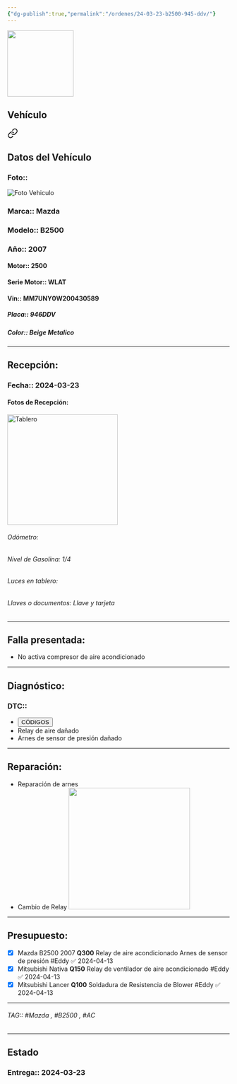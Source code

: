 ```yaml
---
{"dg-publish":true,"permalink":"/ordenes/24-03-23-b2500-945-ddv/"}
---
```


<img src="https://lh3.googleusercontent.com/d/137fl3TIZ0-PU8b-Pt0bsjclwHub_u78G" width="150">

## Vehículo

<div class="transclusion internal-embed is-loaded"><a class="markdown-embed-link" href="/vehiculos/mazda/b2500-945-ddv/#datos-del-vehiculo" aria-label="Open link"><svg xmlns="http://www.w3.org/2000/svg" width="24" height="24" viewBox="0 0 24 24" fill="none" stroke="currentColor" stroke-width="2" stroke-linecap="round" stroke-linejoin="round" class="svg-icon lucide-link"><path d="M10 13a5 5 0 0 0 7.54.54l3-3a5 5 0 0 0-7.07-7.07l-1.72 1.71"></path><path d="M14 11a5 5 0 0 0-7.54-.54l-3 3a5 5 0 0 0 7.07 7.07l1.71-1.71"></path></svg></a><div class="markdown-embed">



## Datos del Vehículo 
### Foto:: 
<img src="https://lh3.googleusercontent.com/d/1JxzI2v3YXry6a6QPgJkXdVzMbyv7k4xU" Alt="Foto Vehiculo">

### Marca:: Mazda
### Modelo:: B2500
### Año:: 2007
#### Motor:: 2500
#### Serie Motor:: WLAT
#### Vin:: MM7UNY0W200430589
##### Placa:: 946DDV
##### Color:: Beige Metalico
---


</div></div>


## Recepción:
### Fecha:: 2024-03-23
#### Fotos de Recepción: 
<img src="https://lh3.googleusercontent.com/d/1K-fh1nUqPrz-zytNcmxd9OU24vq4yA7k" width="250" Alt="Tablero">

###### Odómetro: 
###### Nivel de Gasolina: 1/4
###### Luces en tablero: 
###### Llaves o documentos: Llave y tarjeta 

---

## Falla presentada:
- No activa compresor de aire acondicionado 


---

## Diagnóstico:
### DTC:: 

- <a href="http"><button class="btn success">CÓDIGOS</button></a>
- Relay de aire dañado 
- Arnes de sensor de presión dañado 

---
## Reparación:
- Reparación de arnes 
- Cambio de Relay 
	<img src="https://lh3.googleusercontent.com/d/1K-uTsgNn2O1nqfYR_L7UDhno-A3dEoWh" width="275">

---

## Presupuesto:

- [x] Mazda B2500 2007 **Q300**
	Relay de aire acondicionado
	Arnes de sensor de presión
	#Eddy ✅ 2024-04-13
- [x] Mitsubishi Nativa **Q150**
	Relay de ventilador de aire acondicionado
	#Eddy ✅ 2024-04-13
- [x] Mitsubishi Lancer **Q100**
	Soldadura de Resistencia de Blower
	#Eddy ✅ 2024-04-13
---

###### TAG:: #Mazda , #B2500 , #AC 

---

## Estado

### Entrega:: 2024-03-23



